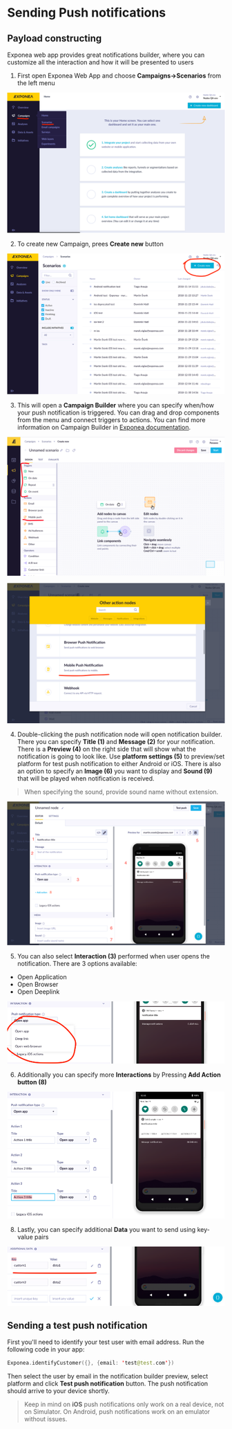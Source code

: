 # Sending Push notifications

## Payload constructing
Exponea web app provides great notifications builder, where you can customize all the interaction and how it will be presented to users

1. First open Exponea Web App and choose **Campaigns->Scenarios** from the left menu

  ![](images/send1.png)

2. To create new Campaign, prees **Create new** button

  ![](images/send2.png)

3. This will open a **Campaign Builder** where you can specify when/how your push notification is triggered. You can drag and drop components from the menu and connect triggers to actions. You can find more information on Campaign Builder in [Exponea documentation](https://docs.exponea.com/docs/scenarios-1).

  ![](images/send3.png)

  ![](images/send4.png)


4. Double-clicking the push notification node will open notification builder. There you can specify **Title (1)** and **Message (2)** for your notification. There is a **Preview (4)** on the right side that will show what the notification is going to look like. Use **platform settings (5)** to preview/set platform for test push notification to either Android or iOS. There is also an option to specify an **Image (6)** you want to display and **Sound (9)** that will be played when notification is received.

> When specifying the sound, provide sound name without extension.

![](images/send5.png)

5. You can also select **Interaction (3)** performed when user opens the notification. There are 3 options available:
  * Open Application
  * Open Browser
  * Open Deeplink

![](images/send6.png)  

6. Additionally you can specify more **Interactions** by Pressing **Add Action button (8)**

![](images/send7.png)

8. Lastly, you can specify additional **Data** you want to send using key-value pairs

![](images/send8.png)

## Sending a test push notification
First you'll need to identify your test user with email address. Run the following code in your app:
``` swift
Exponea.identifyCustomer({}, {email: 'test@test.com'})
```

Then select the user by email in the notification builder preview, select platform and click **Test push notification** button. The push notification should arrive to your device shortly. 

> Keep in mind on **iOS** push notifications only work on a real device, not on Simulator. On Android, push notifications work on an emulator without issues.